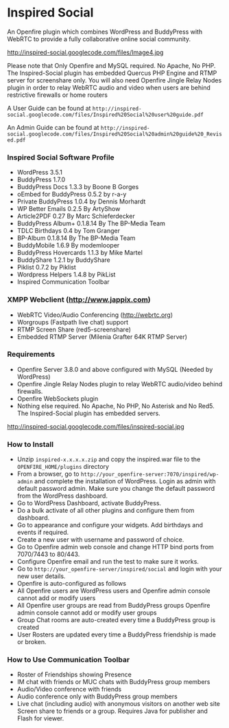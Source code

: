# Inspired Social

An Openfire plugin which combines WordPress and BuddyPress with WebRTC to provide a fully collaborative online social community.

http://inspired-social.googlecode.com/files/Image4.jpg

Please note that Only Openfire and MySQL required. No Apache, No PHP. The Inspired-Social plugin has embedded Quercus PHP Engine and RTMP server for screenshare only. You will also need Openfire Jingle Relay Nodes plugin in order to relay WebRTC audio and video when users are behind restrictive firewalls or home routers

A User Guide can be found at `http://inspired-social.googlecode.com/files/Inspired%20Social%20user%20guide.pdf`

An Admin Guide can be found at `http://inspired-social.googlecode.com/files/Inspired%20Social%20admin%20guide%20_Revised.pdf`

### Inspired Social Software Profile
* WordPress 3.5.1
* BuddyPress 1.7.0
* BuddyPress Docs 1.3.3 by Boone B Gorges
* oEmbed for BuddyPress 0.5.2 by r-a-y
* Private BuddyPress 1.0.4 by Dennis Morhardt
* WP Better Emails 0.2.5 By ArtyShow
* Article2PDF 0.27 By Marc Schieferdecker
* BuddyPress Album+ 0.1.8.14 By The BP-Media Team
* TDLC Birthdays 0.4 by Tom Granger
* BP-Album 0.1.8.14 By The BP-Media Team
* BuddyMobile 1.6.9 By modemlooper
* BuddyPress Hovercards 1.1.3 by Mike Martel
* BuddyShare 1.2.1 by BuddyShare
* Piklist 0.7.2 by Piklist
* Wordpress Helpers 1.4.8 by PikList
* Inspired Communication Toolbar

### XMPP Webclient (http://www.jappix.com)
* WebRTC Video/Audio Conferencing (http://webrtc.org)
* Worgroups (Fastpath live chat) support
* RTMP Screen Share (red5-screenshare)
* Embedded RTMP Server (Milenia Grafter 64K RTMP Server)

### Requirements
* Openfire Server 3.8.0 and above configured with MySQL (Needed by WordPress)
* Openfire Jingle Relay Nodes plugin to relay WebRTC audio/video behind firewalls.
* Openfire WebSockets plugin
* Nothing else required. No Apache, No PHP, No Asterisk and No Red5. The Inspired-Social plugin has embedded servers.

http://inspired-social.googlecode.com/files/inspired-social.jpg

### How to Install
* Unzip `inspired-x.x.x.x.zip` and copy the inspired.war file to the `OPENFIRE_HOME/plugins` directory
* From a browser, go to `http://your_openfire-server:7070/inspired/wp-admin` and complete the installation of WordPress. Login as admin with default password admin. Make sure you change the default password from the WordPress dashboard.
* Go to WordPress Dashboard, activate BuddyPress.
* Do a bulk activate of all other plugins and configure them from dashboard.
* Go to appearance and configure your widgets. Add birthdays and events if required.
* Create a new user with username and password of choice.
* Go to Openfire admin web console and change HTTP bind ports from 7070/7443 to 80/443.
* Configure Openfire email and run the test to make sure it works.
* Go to `http://your_openfire-server/inspired/social` and login with your new user details.
* Openfire is auto-configured as follows
* All Openfire users are WordPress users and Openfire admin console cannot add or modify users
* All Openfire user groups are read from BuddyPress groups Openfire admin console cannot add or modify user groups
* Group Chat rooms are auto-created every time a BuddyPress group is created
* User Rosters are updated every time a BuddyPress friendship is made or broken.

### How to Use Communication Toolbar
* Roster of Friendships showing Presence
* IM chat with friends or MUC chats with BuddyPress group members
* Audio/Video conference with friends
* Audio conference only with BuddyPress group members
* Live chat (including audio) with anonymous visitors on another web site
Screen share to friends or a group. Requires Java for publisher and Flash for viewer.
